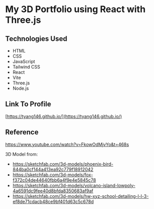 # My 3D Portfolio using React with Three.js

## Technologies Used
- HTML
- CSS
- JavaScript
- Tailwind CSS
- React
- Vite
- Three.js
- Node.js

## Link To Profile

[https://tyang146.github.io/](https://tyang146.github.io/)

## Reference

https://www.youtube.com/watch?v=FkowOdMjvYo&t=468s

3D Model from: 
- https://sketchfab.com/3d-models/phoenix-bird-844ba0cf144a413ea92c779f18912042
- https://sketchfab.com/3d-models/fox-f372c04de44640fbb6a4f9e4e5845c78
- https://sketchfab.com/3d-models/volcano-island-lowpoly-4a6591dc9fee40d8bfda8350683af9af
- https://sketchfab.com/3d-models/hw-xyz-school-detailing-l-l-3-ef8de71cdacb48ce9bf401d63c5c678d